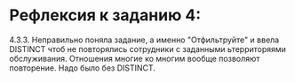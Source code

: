 # Рефлексия к заданию 4:

4.3.3. Неправильно поняла задание, а именно "Отфильтруйте" и ввела DISTINCT чтоб не повторялись
сотрудники с заданными ьтерриторяями обслуживания. Отношения многие ко многим вообще позволяют повторение.
Надо было без DISTINCT.
